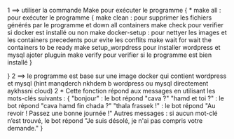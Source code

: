 1 ==> utiliser la commande Make pour exécuter le programme
{
    * make all : pour exécuter le programme
    {
        make clean : pour supprimer les fichiers générés par le programme et down all containers
        make check pour verifier si docker est installé ou non
        make docker-setup  : pour nettyer les images et les containers precedents pour evite les conflits
        make wait for wait the containers to be ready
        make setup_worpdress pour installer wordpress et mysql ajoter pluguin 
        make verify pour verifier si le programme est bien installé
    }

}
2 ==> le programme est base sur une image docker qui contient wordpress et mysql (hint manqderch nkhdem b wordpress ou mysql directement aykhssni cloud)
2 * Cette fonction répond aux messages en utilisant les mots-clés suivants :
    {
        "bonjour" : le bot répond "cava ?"
        "hamd et toi ?" : le bot répond "cava hamd fin chada ?"
        "thala frassek !" : le bot répond "Au revoir ! Passez une bonne journée !"
        Autres messages : si aucun mot-clé n’est trouvé, le bot répond "Je suis désolé, je n'ai pas compris votre demande."
    }
    